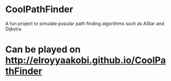# CoolPathFinder
A fun project to simulate popular path finding algorithms such as AStar and Dijkstra

# Can be played on http://elroyyaakobi.github.io/CoolPathFinder


